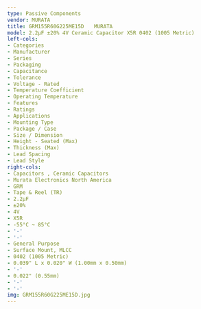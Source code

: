 ```yaml
---
type: Passive Components
vendor: MURATA
title: GRM155R60G225ME15D　　MURATA
model: 2.2µF ±20% 4V Ceramic Capacitor X5R 0402 (1005 Metric)
left-cols:
- Categories
- Manufacturer
- Series
- Packaging 
- Capacitance
- Tolerance
- Voltage - Rated
- Temperature Coefficient
- Operating Temperature
- Features
- Ratings
- Applications
- Mounting Type
- Package / Case
- Size / Dimension
- Height - Seated (Max)
- Thickness (Max)
- Lead Spacing
- Lead Style
right-cols:
- Capacitors , Ceramic Capacitors
- Murata Electronics North America
- GRM
- Tape & Reel (TR) 
- 2.2µF
- ±20%
- 4V
- X5R
- -55°C ~ 85°C
- '-'
- '-'
- General Purpose
- Surface Mount, MLCC
- 0402 (1005 Metric)
- 0.039" L x 0.020" W (1.00mm x 0.50mm)
- '-'
- 0.022" (0.55mm)
- '-'
- '-'
img: GRM155R60G225ME15D.jpg
---
```

